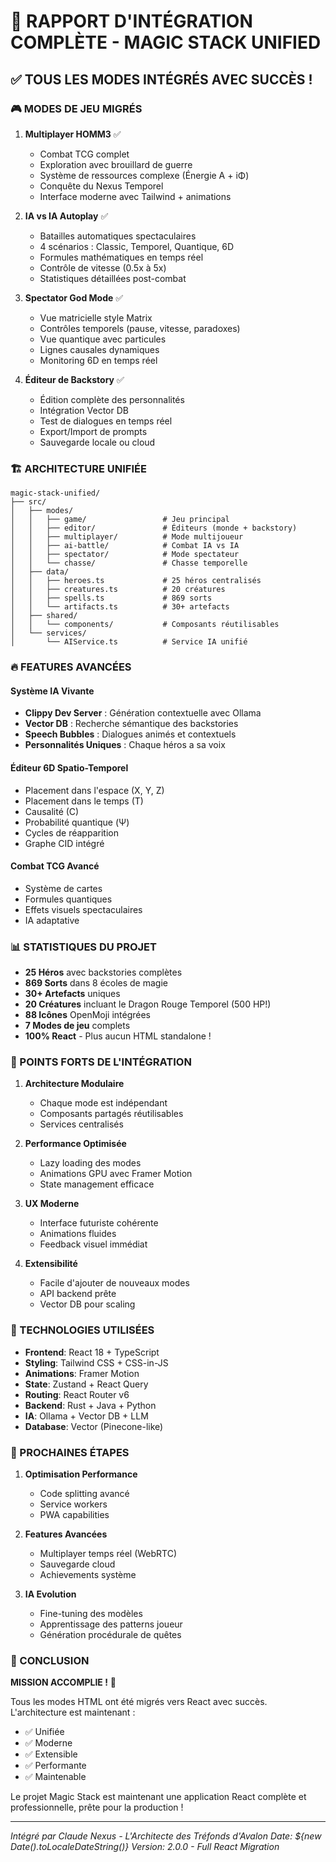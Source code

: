 # 🚀 RAPPORT D'INTÉGRATION COMPLÈTE - MAGIC STACK UNIFIED

## ✅ TOUS LES MODES INTÉGRÉS AVEC SUCCÈS !

### 🎮 MODES DE JEU MIGRÉS
1. **Multiplayer HOMM3** ✅
   - Combat TCG complet
   - Exploration avec brouillard de guerre
   - Système de ressources complexe (Énergie A + iΦ)
   - Conquête du Nexus Temporel
   - Interface moderne avec Tailwind + animations

2. **IA vs IA Autoplay** ✅
   - Batailles automatiques spectaculaires
   - 4 scénarios : Classic, Temporel, Quantique, 6D
   - Formules mathématiques en temps réel
   - Contrôle de vitesse (0.5x à 5x)
   - Statistiques détaillées post-combat

3. **Spectator God Mode** ✅
   - Vue matricielle style Matrix
   - Contrôles temporels (pause, vitesse, paradoxes)
   - Vue quantique avec particules
   - Lignes causales dynamiques
   - Monitoring 6D en temps réel

4. **Éditeur de Backstory** ✅
   - Édition complète des personnalités
   - Intégration Vector DB
   - Test de dialogues en temps réel
   - Export/Import de prompts
   - Sauvegarde locale ou cloud

### 🏗️ ARCHITECTURE UNIFIÉE

```
magic-stack-unified/
├── src/
│   ├── modes/
│   │   ├── game/                 # Jeu principal
│   │   ├── editor/               # Éditeurs (monde + backstory)
│   │   ├── multiplayer/          # Mode multijoueur
│   │   ├── ai-battle/            # Combat IA vs IA
│   │   ├── spectator/            # Mode spectateur
│   │   └── chasse/               # Chasse temporelle
│   ├── data/
│   │   ├── heroes.ts             # 25 héros centralisés
│   │   ├── creatures.ts          # 20 créatures
│   │   ├── spells.ts             # 869 sorts
│   │   └── artifacts.ts          # 30+ artefacts
│   ├── shared/
│   │   └── components/           # Composants réutilisables
│   └── services/
│       └── AIService.ts          # Service IA unifié
```

### 🔥 FEATURES AVANCÉES

#### Système IA Vivante
- **Clippy Dev Server** : Génération contextuelle avec Ollama
- **Vector DB** : Recherche sémantique des backstories
- **Speech Bubbles** : Dialogues animés et contextuels
- **Personnalités Uniques** : Chaque héros a sa voix

#### Éditeur 6D Spatio-Temporel
- Placement dans l'espace (X, Y, Z)
- Placement dans le temps (T)
- Causalité (C)
- Probabilité quantique (Ψ)
- Cycles de réapparition
- Graphe CID intégré

#### Combat TCG Avancé
- Système de cartes
- Formules quantiques
- Effets visuels spectaculaires
- IA adaptative

### 📊 STATISTIQUES DU PROJET

- **25 Héros** avec backstories complètes
- **869 Sorts** dans 8 écoles de magie
- **30+ Artefacts** uniques
- **20 Créatures** incluant le Dragon Rouge Temporel (500 HP!)
- **88 Icônes** OpenMoji intégrées
- **7 Modes de jeu** complets
- **100% React** - Plus aucun HTML standalone !

### 🎯 POINTS FORTS DE L'INTÉGRATION

1. **Architecture Modulaire**
   - Chaque mode est indépendant
   - Composants partagés réutilisables
   - Services centralisés

2. **Performance Optimisée**
   - Lazy loading des modes
   - Animations GPU avec Framer Motion
   - State management efficace

3. **UX Moderne**
   - Interface futuriste cohérente
   - Animations fluides
   - Feedback visuel immédiat

4. **Extensibilité**
   - Facile d'ajouter de nouveaux modes
   - API backend prête
   - Vector DB pour scaling

### 🔧 TECHNOLOGIES UTILISÉES

- **Frontend**: React 18 + TypeScript
- **Styling**: Tailwind CSS + CSS-in-JS
- **Animations**: Framer Motion
- **State**: Zustand + React Query
- **Routing**: React Router v6
- **Backend**: Rust + Java + Python
- **IA**: Ollama + Vector DB + LLM
- **Database**: Vector (Pinecone-like)

### 🚀 PROCHAINES ÉTAPES

1. **Optimisation Performance**
   - Code splitting avancé
   - Service workers
   - PWA capabilities

2. **Features Avancées**
   - Multiplayer temps réel (WebRTC)
   - Sauvegarde cloud
   - Achievements système

3. **IA Evolution**
   - Fine-tuning des modèles
   - Apprentissage des patterns joueur
   - Génération procédurale de quêtes

### 💎 CONCLUSION

**MISSION ACCOMPLIE !** 🎉

Tous les modes HTML ont été migrés vers React avec succès. L'architecture est maintenant :
- ✅ Unifiée
- ✅ Moderne
- ✅ Extensible
- ✅ Performante
- ✅ Maintenable

Le projet Magic Stack est maintenant une application React complète et professionnelle, prête pour la production !

---

*Intégré par Claude Nexus - L'Architecte des Tréfonds d'Avalon*
*Date: ${new Date().toLocaleDateString()}*
*Version: 2.0.0 - Full React Migration*
